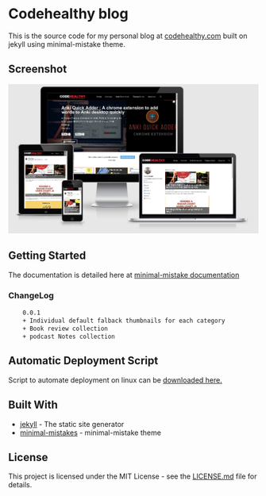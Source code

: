 # Codehealthy blog

This is the source code for my personal blog at [codehealthy.com](http://codehealthy.com) built on jekyll using minimal-mistake theme.

## Screenshot
![screenshot](screenshot_blog.png)
## Getting Started

The documentation is detailed here at [minimal-mistake documentation](https://github.com/mmistakes/minimal-mistakes/)


### ChangeLog
        
        0.0.1
        + Individual default falback thumbnails for each category
        + Book review collection
        + podcast Notes collection

## Automatic Deployment Script

Script to automate deployment on linux can be [downloaded here.](https://codehealthy.com/jekyll-automatic-deployment-ftp/)
## Built With

* [jekyll](https://jekyllrb.com/) - The static site generator
* [minimal-mistakes](https://github.com/mmistakes/minimal-mistakes) - minimal-mistake theme


## License
This project is licensed under the MIT License - see the [LICENSE.md](LICENSE) file for details.


